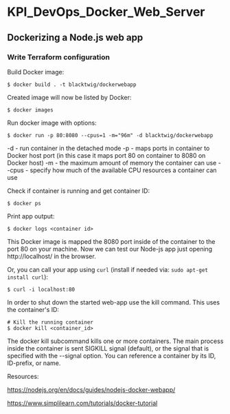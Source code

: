 # KPI_DevOps_Docker_Web_Server 

## Dockerizing a Node.js web app 

### Write Terraform configuration

Build Docker image:
```
$ docker build . -t blacktwig/dockerwebapp
```

Created image will now be listed by Docker:
```
$ docker images
```

Run docker image with options:
```
$ docker run -p 80:8080 --cpus=1 -m="96m" -d blacktwig/dockerwebapp
```
-d - run container in the detached mode
-p - maps ports in container to Docker host port (in this case it maps port 80 on container to 8080 on Docker host)
-m - the maximum amount of memory the container can use
--cpus - specify how much of the available CPU resources a container can use

Check if container is running and get container ID:
```
$ docker ps
```

Print app output:
```
$ docker logs <container id>
```

This Docker image is mapped the 8080 port inside of the container to the port 80 on your machine.
Now we can test our Node-js app just opening http://localhost/ in the browser.

Or, you can call your app using `curl` (install if needed via: `sudo apt-get install curl`):
```
$ curl -i localhost:80
```

In order to shut down the started web-app use the kill command. This uses the container's ID:
```
# Kill the running container
$ docker kill <container_id>
```

The docker kill subcommand kills one or more containers. The main process inside the container is sent SIGKILL signal (default), or the signal that is specified with the --signal option. You can reference a container by its ID, ID-prefix, or name.

Resources:

https://nodejs.org/en/docs/guides/nodejs-docker-webapp/

https://www.simplilearn.com/tutorials/docker-tutorial
